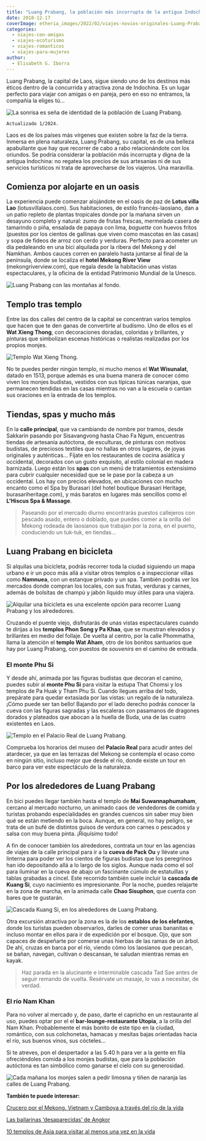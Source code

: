 ```yaml
---
title: "Luang Prabang, la población más incorrupta de la antigua Indochina"
date: 2018-12-17
coverImage: etheria_images/2022/02/viajes-novios-originales-Luang-Prabang-palacio-real.jpg
categories: 
  - viajes-con-amigas
  - viajes-ecoturismo
  - viajes-romanticos
  - viajes-para-mujeres
author: 
  - Elisabeth G. Iborra
---
```


Luang Prabang, la capital de Laos, sigue siendo uno de los destinos más éticos dentro de 
la concurrida y atractiva zona de Indochina. Es un lugar perfecto para viajar con amigas 
o en pareja, pero en eso no entramos, la compañía la eliges tú... 

![La sonrisa es seña de identidad de la población de Luang Prabang.](etheria_images/2018/12/luang-prabang-monjes-1024x683.jpg "La sonrisa es seña de identidad de la población de Luang Prabang.")

```
Actualizado 1/2024.
```

Laos es de los países más vírgenes que existen sobre la faz de la tierra. Inmersa en 
plena naturaleza, Luang Prabang, su capital, es de una belleza apabullante que hay que 
recorrer de cabo a rabo relacionándote con los oriundos. Se podría considerar la 
población más incorrupta y digna de la antigua Indochina: no regatea los precios de sus 
artesanías ni de sus servicios turísticos ni trata de aprovecharse de los viajeros. Una 
maravilla. 

## Comienza por alojarte en un oasis

La experiencia puede comenzar alojándote en el oasis de paz de **Lotus villa Lao** 
(lotusvillalaos.com). Sus habitaciones, de estilo francés-laosiano, dan a un patio 
repleto de plantas tropicales donde por la mañana sirven un desayuno completo y natural: 
zumo de frutas frescas, mermelada casera de tamarindo o piña, ensalada de papaya con 
lima, _baguette_ con huevos fritos (puestos por los cientos de gallinas que viven como 
mascotas en las casas) y sopa de fideos de arroz con cerdo y verduras. Perfecto para 
acometer un día pedaleando en una bici alquilada por la ribera del Mekong y del Namkhan. 
Ambos cauces corren en paralelo hasta juntarse al final de la península, donde se 
localiza el **hotel Mekong River View** (mekongriverview.com), que regala desde la 
habitación unas vistas espectaculares, y la oficina de la entidad Patrimonio Mundial de 
la Unesco. 

![Luang Prabang con las montañas al fondo.](etheria_images/2018/12/Luang-Prabang-1024x631.jpg "Luang Prabang con las montañas al fondo.")

## Templo tras templo

Entre las dos calles del centro de la capital se concentran varios templos que hacen que 
te den ganas de convertirte al budismo. Uno de ellos es el **Wat Xieng Thong**, con 
decoraciones doradas, coloridas y brillantes, y pinturas que simbolizan escenas 
históricas o realistas realizadas por los propios monjes. 

![Templo Wat Xieng Thong.](etheria_images/2018/12/Luang-Prabang-wat-xieng-thong-1024x575.jpg "Templo Wat Xieng Thong.")

No te puedes perder ningún templo, ni mucho menos el **Wat Wisunalat**, datado en 1513, 
porque además es una buena manera de conocer cómo viven los monjes budistas, vestidos 
con sus típicas túnicas naranjas, que permanecen tendidas en las casas mientras no van a 
la escuela o cantan sus oraciones en la entrada de los templos. 

## Tiendas, spas y mucho más

En la **calle principal**, que va cambiando de nombre por tramos, desde Sakkarin pasando 
por Sisavangvong hasta Chao Fa Ngum, encuentras tiendas de artesanía autóctona, de 
esculturas, de pinturas con motivos budistas, de preciosos textiles que no hallas en 
otros lugares, de joyas originales y auténticas... Fíjate en los restaurantes de cocina 
asiática y occidental, decorados con un gusto exquisito, al estilo colonial en madera 
barnizada. Luego están los **spas** con un menú de tratamientos extensísimo para cubrir 
cualquier necesidad que se le pase por la cabeza a un occidental. Los hay con precios 
elevados, en ubicaciones con mucho encanto como el Spa by Burasari (del hotel boutique 
Burasari Heritage, burasariheritage.com), y más baratos en lugares más sencillos como el 
**L'Hiscus Spa & Massage**. 

> Paseando por el mercado diurno encontrarás puestos callejeros con pescado asado, entero 
> o doblado, que puedes comer a la orilla del Mekong rodeada de laosianos que trabajan por 
> la zona, en el puerto, conduciendo un tuk-tuk, en tiendas... 

## Luang Prabang en bicicleta

Si alquilas una bicicleta, podrás recorrer toda la ciudad siguiendo un mapa urbano e ir 
un poco más allá a visitar otros templos o a inspeccionar villas como **Namnuea**, con 
un estanque privado y un spa. También podrás ver los mercados donde compran los locales, 
con sus frutas, verduras y carnes, además de bolsitas de champú y jabón líquido muy 
útiles para una viajera. 

![Alquilar una bicicleta es una excelente opción para recorrer Luang Prabang y los alrededores.](etheria_images/2018/12/luang-prabang-bicicletas-1024x683.jpg "Alquilar una bicicleta es una excelente opción para recorrer Luang Prabang y los alrededores.")

Cruzando el puente viejo, disfrutarás de unas vistas espectaculares cuando te dirijas a 
los **templos Phon Song y Pa Khaa**, que se muestran elevados y brillantes en medio del 
follaje. De vuelta al centro, por la calle Phommatha, llama la atención el **templo Wat 
Aham**, otro de los bonitos santuarios que hay por Luang Prabang, con puestos de 
_souvenirs_ en el camino de entrada. 

### El monte Phu Si

Y desde ahí, animada por las figuras budistas que decoran el camino, puedes subir al 
**monte Phu Si** para visitar la estupa That Chomsi y los templos de Pa Huak y Tham Phu 
Si. Cuando llegues arriba del todo, prepárate para quedar extasiada por las vistas: un 
regalo de la naturaleza. ¡Cómo puede ser tan bello! Bajando por el lado derecho podrás 
conocer la cueva con las figuras sagradas y las escaleras con pasamanos de dragones 
dorados y plateados que abocan a la huella de Buda, una de las cuatro existentes en 
Laos. 

![Templo en el Palacio Real de Luang Prabang.](etheria_images/2018/12/Luang-Prabang-palacio-real-1024x683.jpg "Templo en el Palacio Real de Luang Prabang.")

Comprueba los horarios del museo del **Palacio Real** para acudir antes del atardecer, 
ya que en las terrazas del Mekong se contempla el ocaso como en ningún sitio, incluso 
mejor que desde el río, donde existe un tour en barco para ver este espectáculo de la 
naturaleza. 

## Por los alrededores de Luang Prabang

En bici puedes llegar también hasta el templo de **Mai Suwannaphumaham**, cercano al 
mercado nocturno, un animado caos de vendedores de comida y turistas probando 
especialidades en grandes cuencos sin saber muy bien qué se están metiendo en la boca. 
Aunque, en general, no hay peligro, se trata de un bufé de distintos guisos de verdura 
con carnes o pescados y salsa con muy buena pinta. ¡Riquísimo todo! 

A fin de conocer también los alrededores, contrata un tour en las agencias de viajes de 
la calle principal para ir a la **cueva de Pack Ou** y llévate una linterna para poder 
ver los cientos de figuras budistas que los peregrinos han ido depositando allá a lo 
largo de los siglos. Aunque nada como el sol para iluminar en la cueva de abajo un 
fascinante cúmulo de estatuillas y tablas grabadas a cincel. Este recorrido también 
suele incluir la **cascada de Kuang Si**, cuyo nacimiento es impresionante. Por la 
noche, puedes relajarte en la zona de marcha, en la animada calle **Chao Sisuphon**, que 
cuenta con bares que te gustarán. 

![Cascada Kuang Si, en los alrededores de Luang Prabang.](etheria_images/2018/12/luang-prabang-cascada-1024x683.jpg "Cascada Kuang Si, en los alrededores de Luang Prabang.")

Otra excursión atractiva por la zona es la de los **establos de los elefantes**, donde 
los turistas pueden observarlos, darles de comer unas bananitas e incluso montar en 
ellos para ir de expedición por el bosque. Ojo, que son capaces de despeñarte por 
comerse unas hierbas de las ramas de un árbol. De ahí, cruzas en barca por el río, 
viendo cómo los laosianos que pescan, se bañan, navegan, cultivan o descansan, te 
saludan mientras remas en kayak. 

> Haz parada en la alucinante e interminable cascada Tad Sae antes de seguir remando de 
> vuelta. Resérvate un masaje, lo vas a necesitar, de verdad. 

### El río Nam Khan

Para no volver al mercado y, de paso, darte el capricho en un restaurante al uso, puedes 
optar por el el **bar-lounge-restaurante Utopia**, a la orilla del Nam Khan. 
Probablemente el más bonito de este tipo en la ciudad, romántico, con sus colchonetas, 
hamacas y mesitas bajas orientadas hacia el río, sus buenos vinos, sus cócteles… 

Si te atreves, pon el despertador a las 5.40 h para ver a la gente en fila ofreciéndoles 
comida a los monjes budistas, que para la población autóctona es tan simbólico como 
ganarse el cielo con su generosidad. 

![Cada mañana los monjes salen a pedir limosna y tiñen de naranja las calles de Luang Prabang.](etheria_images/2018/12/luang-prabag-monjes-limosna-1024x575.jpg "Cada mañana los monjes salen a pedir limosna y tiñen de naranja las calles de Luang Prabang.")

**También te puede interesar:** 

[Crucero por el Mekong. Vietnam y Camboya a través del río de la 
vida](https://etheriamagazine.com/2019/09/13/crucero-por-el-mekong-excursiones-vietnam-y-camboya/) 

[Las bailarinas ‘desaparecidas’ de 
Angkor](https://etheriamagazine.com/2019/01/17/que-ver-angkor-bailarinas-robadas/) 

[10 templos de Asia para visitar al menos una vez en la 
vida](https://etheriamagazine.com/2019/05/03/10-templos-no-debes-perderte-viaje-asia/)
